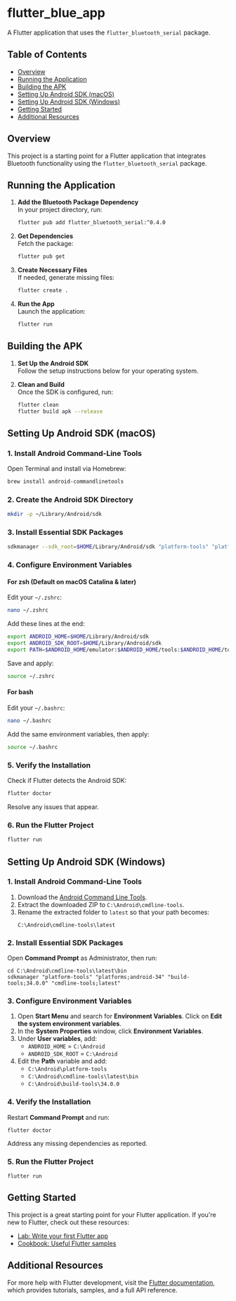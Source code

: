 # flutter_blue_app

A Flutter application that uses the `flutter_bluetooth_serial` package.

## Table of Contents
- [Overview](#overview)
- [Running the Application](#running-the-application)
- [Building the APK](#building-the-apk)
- [Setting Up Android SDK (macOS)](#setting-up-android-sdk-macos)
- [Setting Up Android SDK (Windows)](#setting-up-android-sdk-windows)
- [Getting Started](#getting-started)
- [Additional Resources](#additional-resources)

## Overview

This project is a starting point for a Flutter application that integrates Bluetooth functionality using the `flutter_bluetooth_serial` package.

## Running the Application

1. **Add the Bluetooth Package Dependency**  
   In your project directory, run:
   ```bash
   flutter pub add flutter_bluetooth_serial:^0.4.0
   ```

2. **Get Dependencies**  
   Fetch the package:
   ```bash
   flutter pub get
   ```

3. **Create Necessary Files**  
   If needed, generate missing files:
   ```bash
   flutter create .
   ```

4. **Run the App**  
   Launch the application:
   ```bash
   flutter run
   ```

## Building the APK

1. **Set Up the Android SDK**  
   Follow the setup instructions below for your operating system.

2. **Clean and Build**  
   Once the SDK is configured, run:
   ```bash
   flutter clean
   flutter build apk --release
   ```

## Setting Up Android SDK (macOS)

### 1. Install Android Command-Line Tools
Open Terminal and install via Homebrew:
```bash
brew install android-commandlinetools
```

### 2. Create the Android SDK Directory
```bash
mkdir -p ~/Library/Android/sdk
```

### 3. Install Essential SDK Packages
```bash
sdkmanager --sdk_root=$HOME/Library/Android/sdk "platform-tools" "platforms;android-34" "build-tools;34.0.0" "cmdline-tools;latest"
```

### 4. Configure Environment Variables

#### For zsh (Default on macOS Catalina & later)
Edit your `~/.zshrc`:
```bash
nano ~/.zshrc
```
Add these lines at the end:
```bash
export ANDROID_HOME=$HOME/Library/Android/sdk
export ANDROID_SDK_ROOT=$HOME/Library/Android/sdk
export PATH=$ANDROID_HOME/emulator:$ANDROID_HOME/tools:$ANDROID_HOME/tools/bin:$ANDROID_HOME/platform-tools:$PATH
```
Save and apply:
```bash
source ~/.zshrc
```

#### For bash
Edit your `~/.bashrc`:
```bash
nano ~/.bashrc
```
Add the same environment variables, then apply:
```bash
source ~/.bashrc
```

### 5. Verify the Installation
Check if Flutter detects the Android SDK:
```bash
flutter doctor
```
Resolve any issues that appear.

### 6. Run the Flutter Project
```bash
flutter run
```

## Setting Up Android SDK (Windows)

### 1. Install Android Command-Line Tools
1. Download the [Android Command Line Tools](https://developer.android.com/studio#command-tools).
2. Extract the downloaded ZIP to `C:\Android\cmdline-tools`.
3. Rename the extracted folder to `latest` so that your path becomes:
   ```
   C:\Android\cmdline-tools\latest
   ```

### 2. Install Essential SDK Packages
Open **Command Prompt** as Administrator, then run:
```batch
cd C:\Android\cmdline-tools\latest\bin
sdkmanager "platform-tools" "platforms;android-34" "build-tools;34.0.0" "cmdline-tools;latest"
```

### 3. Configure Environment Variables
1. Open **Start Menu** and search for **Environment Variables**. Click on **Edit the system environment variables**.
2. In the **System Properties** window, click **Environment Variables**.
3. Under **User variables**, add:
   - `ANDROID_HOME` = `C:\Android`
   - `ANDROID_SDK_ROOT` = `C:\Android`
4. Edit the **Path** variable and add:
   - `C:\Android\platform-tools`
   - `C:\Android\cmdline-tools\latest\bin`
   - `C:\Android\build-tools\34.0.0`

### 4. Verify the Installation
Restart **Command Prompt** and run:
```batch
flutter doctor
```
Address any missing dependencies as reported.

### 5. Run the Flutter Project
```batch
flutter run
```

## Getting Started

This project is a great starting point for your Flutter application. If you're new to Flutter, check out these resources:

- [Lab: Write your first Flutter app](https://docs.flutter.dev/get-started/codelab)
- [Cookbook: Useful Flutter samples](https://docs.flutter.dev/cookbook)

## Additional Resources

For more help with Flutter development, visit the [Flutter documentation](https://docs.flutter.dev/), which provides tutorials, samples, and a full API reference.

